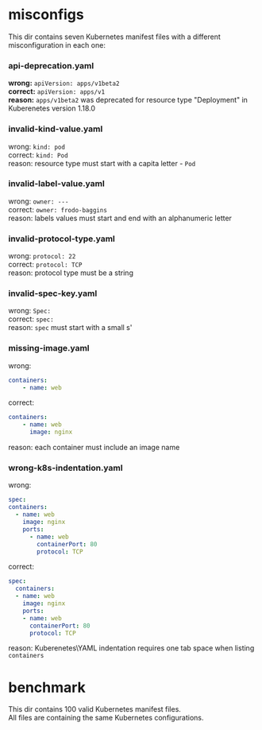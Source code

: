 # misconfigs
This dir contains seven Kubernetes manifest files with a different misconfiguration in each one:  

### api-deprecation.yaml
**wrong:** `apiVersion: apps/v1beta2`  
**correct:** `apiVersion: apps/v1`  
**reason:** `apps/v1beta2` was deprecated for resource type "Deployment" in Kuberenetes version 1.18.0  

### invalid-kind-value.yaml
wrong: `kind: pod`  
correct: `kind: Pod`  
reason: resource type must start with a capita letter - `Pod`  

### invalid-label-value.yaml
wrong: `owner: ---`  
correct: `owner: frodo-baggins`  
reason: labels values must start and end with an alphanumeric letter

### invalid-protocol-type.yaml
wrong: `protocol: 22`  
correct: `protocol: TCP`  
reason: protocol type must be a string

### invalid-spec-key.yaml
wrong: `Spec:`  
correct: `spec:`  
reason: `spec` must start with a small s'

### missing-image.yaml
wrong:  
```yaml
containers:
    - name: web
```  
correct:
```yaml
containers:
    - name: web
      image: nginx
```  
reason: each container must include an image name

### wrong-k8s-indentation.yaml
wrong:  
```yaml
spec:
containers:
  - name: web
    image: nginx
    ports:
      - name: web
        containerPort: 80
        protocol: TCP
```
correct:  
```yaml
spec:
  containers:
  - name: web
    image: nginx
    ports:
    - name: web
      containerPort: 80
      protocol: TCP
```  
reason: Kuberenetes\YAML indentation requires one tab space when listing `containers` 

# benchmark
This dir contains 100 valid Kubernetes manifest files.  
All files are containing the same Kubernetes configurations. 